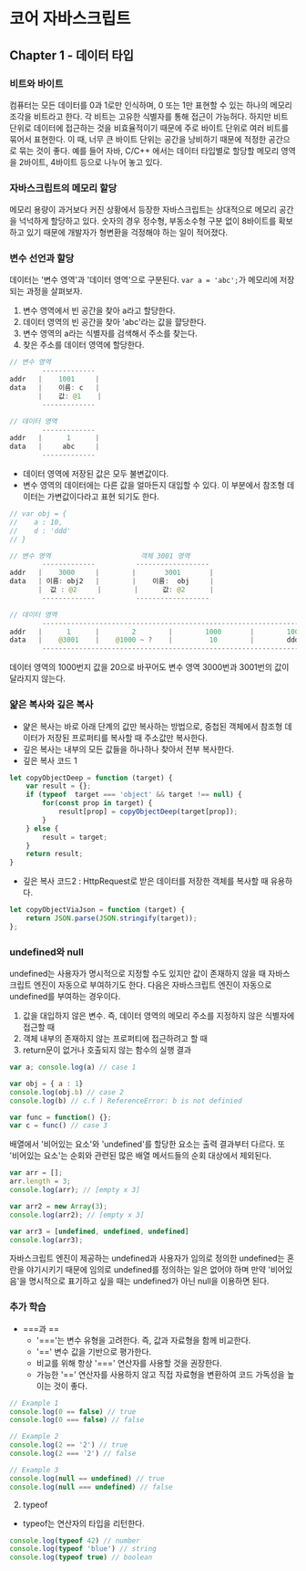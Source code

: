 # 코어 자바스크립트
## Chapter 1 - 데이터 타입
### 비트와 바이트
컴퓨터는 모든 데이터를 0과 1로만 인식하며, 0 또는 1만 표현할 수 있는 하나의 메모리 조각을 비트라고 한다. 
각 비트는 고유한 식별자를 통해 접근이 가능허다. 하지만 비트 단위로 데이터에 접근하는 것을 비효율적이기 때문에 주로 바이트 단위로 여러 비트를 묶어서 표현한다.
이 때, 너무 큰 바이트 단위는 공간을 낭비하기 때문에 적정한 공간으로 묶는 것이 좋다.
예를 들어 자바, C/C++ 에서는 데이터 타입별로 할당할 메모리 영역을 2바이트, 4바이트 등으로 나누어 놓고 있다.

### 자바스크립트의 메모리 할당
   메모리 용량이 과거보다 커진 상황에서 등장한 자바스크립트는 상대적으로 메모리 공간을 넉넉하게 할당하고 있다. 
   숫자의 경우 정수형, 부동소수형 구분 없이 8바이트를 확보하고 있기 때문에 개발자가 형변환을 걱정해야 하는 일이 적어졌다.
   
### 변수 선언과 할당 
데이터는 '변수 영역'과 '데이터 영역'으로 구분된다. `var a = 'abc';`가 메모리에 저장되는 과정을 살펴보자.
1. 변수 영역에서 빈 공간을 찾아 a라고 할당한다.
2. 데이터 영역의 빈 공간을 찾아 'abc'라는 값을 햘당한다.
3. 변수 영역의 a라는 식별자를 검색해서 주소를 찾는다. 
4. 찾은 주소를 데이터 영역에 할당한다. 

~~~java
// 변수 영역
        -------------
addr   |    1001     |
data   |    이름: c   |
       |    값: @1    |
        -------------

// 데이터 영역
        -------------
addr   |      1      |
data   |     abc     |
        -------------
~~~

 - 데이터 영역에 저장된 값은 모두 불변값이다.
 - 변수 영역의 데이터에는 다른 값을 얼마든지 대입할 수 있다. 이 부분에서 참조형 데이터는 가변값이다라고 표현 되기도 한다.
~~~java
// var obj = {
//    a : 10,
//    d : 'ddd'
// }

// 변수 영역                      객체 3001 영역
        -------------          ------------------
addr   |    3000     |        |       3001       |
data   | 이름: obj2   |        |    이름:  obj     |
       |  값 : @2     |        |      값: @2      |         
        -------------          ------------------

// 데이터 영역
        -----------------------------------------------------------------------
addr   |      1      |        2        |        1000       |        1001      |
data   |    @3001    |    @1000 ~ ?    |         10        |        ddd       |
        -----------------------------------------------------------------------
~~~
 데이터 영역의 1000번지 값을 20으로 바꾸어도 변수 영역 3000번과 3001번의 값이 달라지지 않는다. 
 
### 얉은 복사와 깊은 복사 
 - 얉은 복사는 바로 아래 단계의 값만 복사하는 방법으로, 중첩된 객체에서 참조형 데이터가 저장된 프로퍼티를 복사할 때 주소값만 복사한다.
 - 깊은 복사는 내부의 모든 값들을 하나하나 찾아서 전부 복사한다.
 - 깊은 복사 코드 1

~~~javascript
let copyObjectDeep = function (target) {
    var result = {};
    if (typeof  target === 'object' && target !== null) {
        for(const prop in target) {
            result[prop] = copyObjectDeep(target[prop]);
        }
    } else {
        result = target;
    }
    return result;
}
~~~
 - 깊은 복사 코드2 : HttpRequest로 받은 데이터를 저장한 객체를 복사할 때 유용하다.

~~~javascript
let copyObjectViaJson = function (target) {
    return JSON.parse(JSON.stringify(target));
};
~~~

### undefined와 null
undefined는 사용자가 명시적으로 지정할 수도 있지만 값이 존재하지 않을 때 자바스크립트 엔진이 자동으로 부여하기도 한다. 다음은 자바스크립트 엔진이 자동으로 undefined를 부여하는 경우이다.
1. 값을 대입하지 않은 변수. 즉, 데이터 영역의 메모리 주소를 지정하지 않은 식별자에 접근할 때 
2. 객체 내부의 존재하지 않는 프로퍼티에 접근하려고 할 때 
3. return문이 없거나 호출되지 않는 함수의 실행 결과

~~~javascript
var a; console.log(a) // case 1

var obj = { a : 1}
console.log(obj.b) // case 2
console.log(b) // c.f ) ReferenceError: b is not definied

var func = function() {}; 
var c = func() // case 3
~~~

배열에서 '비어있는 요소'와 'undefined'를 할당한 요소는 출력 결과부터 다르다. 또 '비어있는 요소'는 순회와 관련된 많은 배열 메서드들의 순회 대상에서 제외된다.

~~~javascript
var arr = [];
arr.length = 3;
console.log(arr); // [empty x 3]

var arr2 = new Array(3);
console.log(arr2); // [empty x 3]

var arr3 = [undefined, undefined, undefined]
console.log(arr3);
~~~

자바스크립트 엔진이 제공하는 undefined과 사용자가 임의로 정의한 undefined는 혼란을 야기시키기 때문에 임의로 undefined를 정의하는 일은 없어야 하며 
만약 '비어있음'을 명시적으로 표기하고 싶을 때는 undefined가 아닌 null을 이용하면 된다. 

### 추가 학습
- ===과 ==
    - '==='는 변수 유형을 고려한다. 즉, 값과 자료형을 함께 비교한다.
    - '==' 변수 값을 기반으로 평가한다.
    - 비교를 위해 항상 '===' 연산자를 사용할 것을 권장한다. 
    - 가능한 '==' 연산자를 사용하지 않고 직접 자료형을 변환하여 코드 가독성을 높이는 것이 좋다. 

~~~javascript
// Example 1
console.log(0 == false) // true
console.log(0 === false) // false 

// Example 2
console.log(2 == '2') // true
console.log(2 === '2') // false

// Example 3
console.log(null == undefined) // true
console.log(null === undefined) // false
~~~

2. typeof
- typeof는 연산자의 타입을 리턴한다.

~~~javascript
console.log(typeof 42) // number
console.log(typeof 'blue') // string
console.log(typeof true) // boolean
~~~